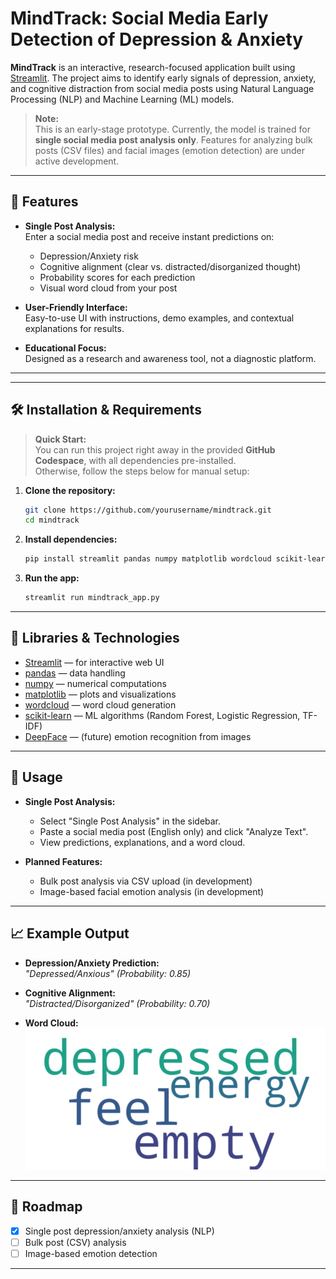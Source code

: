 # MindTrack: Social Media Early Detection of Depression & Anxiety

**MindTrack** is an interactive, research-focused application built using [Streamlit](https://streamlit.io/). The project aims to identify early signals of depression, anxiety, and cognitive distraction from social media posts using Natural Language Processing (NLP) and Machine Learning (ML) models.

> **Note:**  
> This is an early-stage prototype. Currently, the model is trained for **single social media post analysis only**. Features for analyzing bulk posts (CSV files) and facial images (emotion detection) are under active development.

---

## 🚀 Features

- **Single Post Analysis:**  
  Enter a social media post and receive instant predictions on:
  - Depression/Anxiety risk
  - Cognitive alignment (clear vs. distracted/disorganized thought)
  - Probability scores for each prediction
  - Visual word cloud from your post

- **User-Friendly Interface:**  
  Easy-to-use UI with instructions, demo examples, and contextual explanations for results.

- **Educational Focus:**  
  Designed as a research and awareness tool, not a diagnostic platform.

---


---

## 🛠️ Installation & Requirements

> **Quick Start:**  
> You can run this project right away in the provided **GitHub Codespace**, with all dependencies pre-installed.  
> Otherwise, follow the steps below for manual setup:

1. **Clone the repository:**
    ```bash
    git clone https://github.com/yourusername/mindtrack.git
    cd mindtrack
    ```

2. **Install dependencies:**
    ```bash
    pip install streamlit pandas numpy matplotlib wordcloud scikit-learn deepface
    ```

3. **Run the app:**
    ```bash
    streamlit run mindtrack_app.py
    ```

---

## 🧰 Libraries & Technologies

- [Streamlit](https://streamlit.io/) — for interactive web UI
- [pandas](https://pandas.pydata.org/) — data handling
- [numpy](https://numpy.org/) — numerical computations
- [matplotlib](https://matplotlib.org/) — plots and visualizations
- [wordcloud](https://github.com/amueller/word_cloud) — word cloud generation
- [scikit-learn](https://scikit-learn.org/) — ML algorithms (Random Forest, Logistic Regression, TF-IDF)
- [DeepFace](https://github.com/serengil/deepface) — (future) emotion recognition from images

---

## 📝 Usage

- **Single Post Analysis:**
  - Select "Single Post Analysis" in the sidebar.
  - Paste a social media post (English only) and click "Analyze Text".
  - View predictions, explanations, and a word cloud.

- **Planned Features:**
  - Bulk post analysis via CSV upload (in development)
  - Image-based facial emotion analysis (in development)

---

## 📈 Example Output

- **Depression/Anxiety Prediction:**  
  _"Depressed/Anxious" (Probability: 0.85)_

- **Cognitive Alignment:**  
  _"Distracted/Disorganized" (Probability: 0.70)_

- **Word Cloud:**  
  ![Sample Word Cloud](wordcloud.png)



---


## 🔭 Roadmap

- [x] Single post depression/anxiety analysis (NLP)
- [ ] Bulk post (CSV) analysis
- [ ] Image-based emotion detection

---


